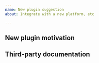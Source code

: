 ```yaml
---
name: New plugin suggestion
about: Integrate with a new platform, etc

---
```


## New plugin motivation

<!-- Describe the reasons to create a new plugin and why it's not covered by the existing ones. -->

## Third-party documentation

<!-- Provide explanation and documentation links for the platform to integrate with. -->
